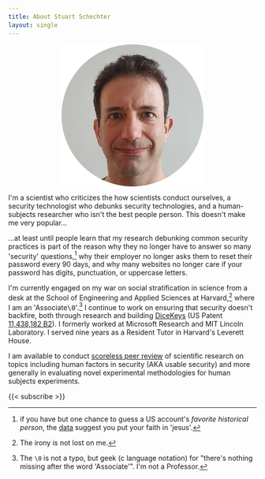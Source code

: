 ```yaml
---
title: About Stuart Schechter
layout: single
---
```


<!-- ![Image alt](StuartsSelfieOn20230804.webp) -->

<img src="StuartsSelfieOn20230804.webp" style="width: min(30vw,20vh); display: block; margin-left: auto; margin-right: auto;" />

<!-- {{< figure src="StuartsSelfieOn20230804.webp" caption="Yikes" alt="A picture of Stuart" width="min(30vw,20vh)" >}} -->


I'm a scientist who criticizes the how scientists conduct ourselves, a security technologist who debunks security technologies, and a human-subjects researcher who isn't the best people person. This doesn't make me very popular… 

…at least until people learn that my research debunking common security practices is part of the reason why they no longer have to answer so many 'security' questions,[^jesus] why their employer no longer asks them to reset their password every 90 days, and why many websites no longer care if your password has digits, punctuation, or uppercase letters.

I'm currently engaged on my war on social stratification in science from a desk at the School of Engineering and Applied Sciences at Harvard,[^irony] where I am an 'Associate<span style="font-family:monospace">\0</span>'.[^null-terminal] I continue to work on ensuring that security doesn't backfire, both through research and building [DiceKeys](https://dicekeys.com) (US Patent [11,438,182 B2](https://patentsgazette.uspto.gov/week36/OG/html/1502-1/US11438182-20220906.html)). I formerly worked at Microsoft Research and MIT Lincoln Laboratory. I served nine years as a Resident Tutor in Harvard's Leverett House.

<a id="scoreless-peer-review"></a>
I am available to conduct [scoreless peer review](/posts/scoreless-peer-review/) of scientific research on topics including human factors in security (AKA usable security) and more generally in evaluating novel experimental methodologies for human subjects experiments.

{{< subscribe >}}

[^irony]: The irony is not lost on me.

[^jesus]: if you have but one chance to guess a US account's *favorite historical person*, the [data](http://research.microsoft.com/pubs/79594/oakland09.pdf) suggest you put your faith in 'jesus'.


[^null-terminal]: The `\0` is not a typo, but geek (c language notation) for "there's nothing missing after the word 'Associate'". I'm not a Professor.